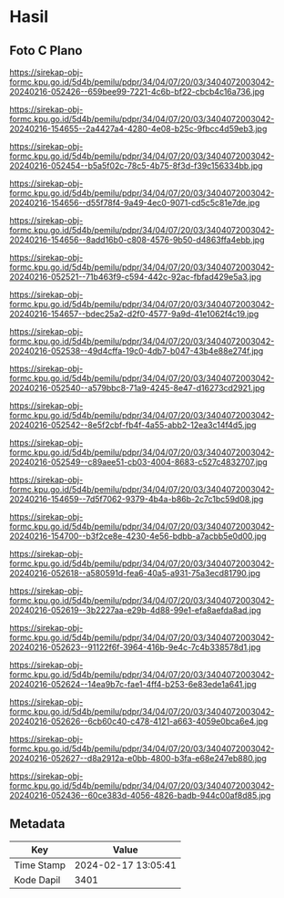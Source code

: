 # Hasil

## Foto C Plano

https://sirekap-obj-formc.kpu.go.id/5d4b/pemilu/pdpr/34/04/07/20/03/3404072003042-20240216-052426--659bee99-7221-4c6b-bf22-cbcb4c16a736.jpg

https://sirekap-obj-formc.kpu.go.id/5d4b/pemilu/pdpr/34/04/07/20/03/3404072003042-20240216-154655--2a4427a4-4280-4e08-b25c-9fbcc4d59eb3.jpg

https://sirekap-obj-formc.kpu.go.id/5d4b/pemilu/pdpr/34/04/07/20/03/3404072003042-20240216-052454--b5a5f02c-78c5-4b75-8f3d-f39c156334bb.jpg

https://sirekap-obj-formc.kpu.go.id/5d4b/pemilu/pdpr/34/04/07/20/03/3404072003042-20240216-154656--d55f78f4-9a49-4ec0-9071-cd5c5c81e7de.jpg

https://sirekap-obj-formc.kpu.go.id/5d4b/pemilu/pdpr/34/04/07/20/03/3404072003042-20240216-154656--8add16b0-c808-4576-9b50-d4863ffa4ebb.jpg

https://sirekap-obj-formc.kpu.go.id/5d4b/pemilu/pdpr/34/04/07/20/03/3404072003042-20240216-052521--71b463f9-c594-442c-92ac-fbfad429e5a3.jpg

https://sirekap-obj-formc.kpu.go.id/5d4b/pemilu/pdpr/34/04/07/20/03/3404072003042-20240216-154657--bdec25a2-d2f0-4577-9a9d-41e1062f4c19.jpg

https://sirekap-obj-formc.kpu.go.id/5d4b/pemilu/pdpr/34/04/07/20/03/3404072003042-20240216-052538--49d4cffa-19c0-4db7-b047-43b4e88e274f.jpg

https://sirekap-obj-formc.kpu.go.id/5d4b/pemilu/pdpr/34/04/07/20/03/3404072003042-20240216-052540--a579bbc8-71a9-4245-8e47-d16273cd2921.jpg

https://sirekap-obj-formc.kpu.go.id/5d4b/pemilu/pdpr/34/04/07/20/03/3404072003042-20240216-052542--8e5f2cbf-fb4f-4a55-abb2-12ea3c14f4d5.jpg

https://sirekap-obj-formc.kpu.go.id/5d4b/pemilu/pdpr/34/04/07/20/03/3404072003042-20240216-052549--c89aee51-cb03-4004-8683-c527c4832707.jpg

https://sirekap-obj-formc.kpu.go.id/5d4b/pemilu/pdpr/34/04/07/20/03/3404072003042-20240216-154659--7d5f7062-9379-4b4a-b86b-2c7c1bc59d08.jpg

https://sirekap-obj-formc.kpu.go.id/5d4b/pemilu/pdpr/34/04/07/20/03/3404072003042-20240216-154700--b3f2ce8e-4230-4e56-bdbb-a7acbb5e0d00.jpg

https://sirekap-obj-formc.kpu.go.id/5d4b/pemilu/pdpr/34/04/07/20/03/3404072003042-20240216-052618--a580591d-fea6-40a5-a931-75a3ecd81790.jpg

https://sirekap-obj-formc.kpu.go.id/5d4b/pemilu/pdpr/34/04/07/20/03/3404072003042-20240216-052619--3b2227aa-e29b-4d88-99e1-efa8aefda8ad.jpg

https://sirekap-obj-formc.kpu.go.id/5d4b/pemilu/pdpr/34/04/07/20/03/3404072003042-20240216-052623--91122f6f-3964-416b-9e4c-7c4b338578d1.jpg

https://sirekap-obj-formc.kpu.go.id/5d4b/pemilu/pdpr/34/04/07/20/03/3404072003042-20240216-052624--14ea9b7c-fae1-4ff4-b253-6e83ede1a641.jpg

https://sirekap-obj-formc.kpu.go.id/5d4b/pemilu/pdpr/34/04/07/20/03/3404072003042-20240216-052626--6cb60c40-c478-4121-a663-4059e0bca6e4.jpg

https://sirekap-obj-formc.kpu.go.id/5d4b/pemilu/pdpr/34/04/07/20/03/3404072003042-20240216-052627--d8a2912a-e0bb-4800-b3fa-e68e247eb880.jpg

https://sirekap-obj-formc.kpu.go.id/5d4b/pemilu/pdpr/34/04/07/20/03/3404072003042-20240216-052436--60ce383d-4056-4826-badb-944c00af8d85.jpg


## Metadata

| Key        | Value               |
| ---------- | ------------------- |
| Time Stamp | 2024-02-17 13:05:41 |
| Kode Dapil | 3401                |



